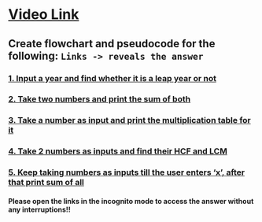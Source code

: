 # [Video Link](https://youtu.be/lhELGQAV4gg)

## Create flowchart and pseudocode for the following: ` Links -> reveals the answer `

### [1. Input a year and find whether it is a leap year or not](https://cloud.smartdraw.com/share.aspx/?pubDocShare=5A781E474482113CC33C41361849F7A6046)

### [2. Take two numbers and print the sum of both](https://cloud.smartdraw.com/share.aspx/?pubDocShare=721B826A9725E7E52B2C83062330A93BA25)

### [3. Take a number as input and print the multiplication table for it](https://cloud.smartdraw.com/share.aspx/?pubDocShare=115539ACC37764F906CF039AEA8B44120FA)

### [4. Take 2 numbers as inputs and find their HCF and LCM](https://cloud.smartdraw.com/share.aspx/?pubDocShare=D40B0217D399E01EAEE4C9BE1F862A7ADCE)

### [5. Keep taking numbers as inputs till the user enters ‘x’, after that print sum of all](https://user-images.githubusercontent.com/93924433/184545505-c9fedaca-6396-4600-a256-8c03e6b40d49.png)


#### Please open the links in the incognito mode to access the answer without any interruptions!!
